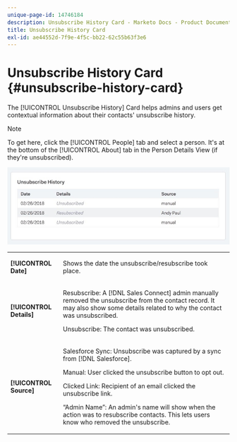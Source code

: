 ```yaml
---
unique-page-id: 14746184
description: Unsubscribe History Card - Marketo Docs - Product Documentation
title: Unsubscribe History Card
exl-id: ae44552d-7f9e-4f5c-bb22-62c55b63f3e6
---
```

# Unsubscribe History Card {#unsubscribe-history-card}

The [!UICONTROL Unsubscribe History] Card helps admins and users get contextual information about their contacts' unsubscribe history.

>[!NOTE]
>
>To get here, click the [!UICONTROL People] tab and select a person. It's at the bottom of the [!UICONTROL About] tab in the Person Details View (if they're unsubscribed).

![](assets/1-1.jpg)

<table> 
 <colgroup> 
  <col> 
  <col> 
 </colgroup> 
 <tbody> 
  <tr> 
   <td><strong>[!UICONTROL Date]</strong></td> 
   <td><p>Shows the date the unsubscribe/resubscribe took place.</p></td> 
  </tr> 
  <tr> 
   <td><strong>[!UICONTROL Details]</strong></td> 
   <td><p>Resubscribe: A [!DNL Sales Connect] admin manually removed the unsubscribe from the contact record. It may also show some details related to why the contact was unsubscribed.</p><p>Unsubscribe: The contact was unsubscribed.</p></td> 
  </tr> 
  <tr> 
   <td><strong>[!UICONTROL Source]</strong></td> 
   <td><p>Salesforce Sync: Unsubscribe was captured by a sync from [!DNL Salesforce].</p><p>Manual: User clicked the unsubscribe button to opt out.</p><p>Clicked Link: Recipient of an email clicked the unsubscribe link.</p><p>“Admin Name”: An admin's name will show when the action was to resubscribe contacts. This lets users know who removed the unsubscribe.</p></td> 
  </tr> 
 </tbody> 
</table>
